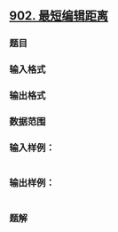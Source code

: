 ## [902. 最短编辑距离](https://www.acwing.com/problem/content/solution/904/1/)

### 题目

### 输入格式

### 输出格式

### 数据范围

### 输入样例：

```

```

### 输出样例：

```

```

### 题解